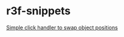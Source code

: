 # r3f-snippets

[Simple click handler to swap object positions](https://github.com/offgridauthor/r3f-snippets/tree/main/clickHandlerSwapPositions)

